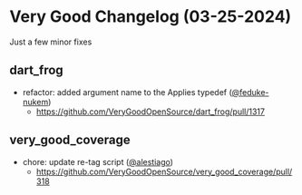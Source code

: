 # Very Good Changelog (03-25-2024)

Just a few minor fixes

## dart_frog

- refactor: added argument name to the Applies typedef ([@feduke-nukem](https://github.com/feduke-nukem))
  - https://github.com/VeryGoodOpenSource/dart_frog/pull/1317

## very_good_coverage

- chore: update re-tag script ([@alestiago](https://github.com/alestiago))
  - https://github.com/VeryGoodOpenSource/very_good_coverage/pull/318
